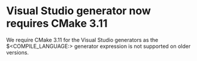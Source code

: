 # Visual Studio generator now requires CMake 3.11

We require CMake 3.11 for the Visual Studio generators as the
$<COMPILE_LANGUAGE:> generator expression is not supported on older versions.
